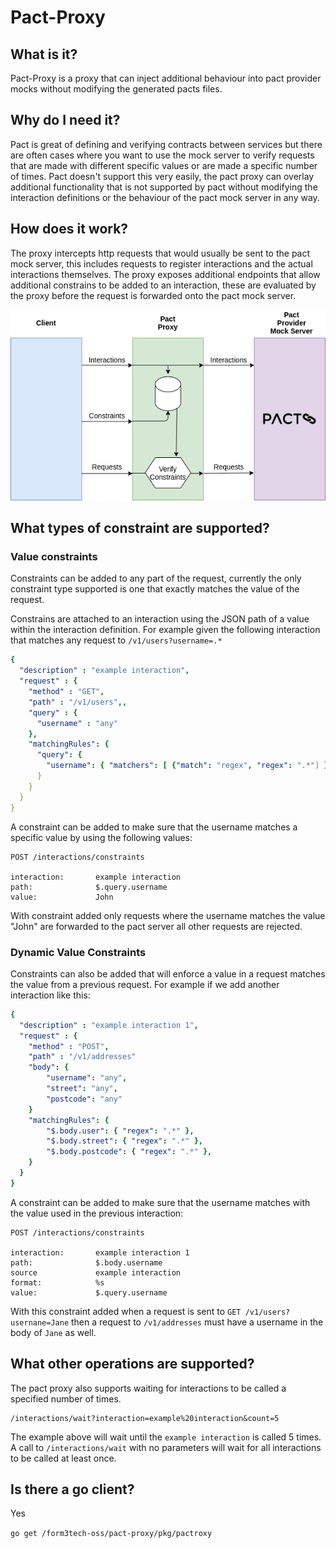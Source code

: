 # Pact-Proxy

## What is it?
Pact-Proxy is a proxy that can inject additional behaviour into pact provider mocks without modifying the generated pacts files.

## Why do I need it?
Pact is great of defining and verifying contracts between services but there are often cases where you want to
use the mock server to verify requests that are made with different specific values or are made a specific number of times.
Pact doesn't support this very easily, the pact proxy can overlay additional functionality that is not supported
by pact without modifying the interaction definitions or the behaviour of the pact mock server in any way.

## How does it work?
The proxy intercepts http requests that would usually be sent to the pact mock server, this includes requests to 
register interactions and the actual interactions themselves. The proxy exposes additional endpoints that allow
additional constrains to be added to an interaction, these are evaluated by the proxy before the request is
forwarded onto the pact mock server.

![pact proxy](./pact-proxy.png)

## What types of constraint are supported?

### Value constraints
Constraints can be added to any part of the request, currently the only constraint type supported is one that exactly
matches the value of the request.

Constrains are attached to an interaction using the JSON path of a value within the interaction definition. For example
given the following interaction that matches any request to `/v1/users?username=.*`

```yaml 
{
  "description" : "example interaction",
  "request" : {
    "method" : "GET",
    "path" : "/v1/users",,
    "query" : {
      "username" : "any"
    },
    "matchingRules": {
      "query": {
        "username": { "matchers": [ {"match": "regex", "regex": ".*"] }
      }
    }
  }
}
```

A constraint can be added to make sure that the username matches a specific value by using the following values:

```
POST /interactions/constraints

interaction:       example interaction
path:              $.query.username
value:             John
```

With constraint added only requests where the username matches the value "John" are forwarded to the pact server all other
requests are rejected.

### Dynamic Value Constraints

Constraints can also be added that will enforce a value in a request matches the value from a previous request.
For example if we add another interaction like this:

```yaml 
{
  "description" : "example interaction 1",
  "request" : {
    "method" : "POST",
    "path" : "/v1/addresses"
    "body": {
        "username": "any",
        "street": "any",
        "postcode": "any"
    }
    "matchingRules": {
        "$.body.user": { "regex": ".*" },
        "$.body.street": { "regex": ".*" },
        "$.body.postcode": { "regex": ".*" },
    }
  }
}
```

A constraint can be added to make sure that the username matches with the value used in the previous interaction:

```
POST /interactions/constraints

interaction:       example interaction 1
path:              $.body.username
source             example interaction
format:            %s
value:             $.query.username
````

With this constraint added when a request is sent to `GET /v1/users?usernane=Jane` then a request to 
`/v1/addresses` must have a username in the body of `Jane` as well.

## What other operations are supported?

The pact proxy also supports waiting for interactions to be called a specified number of times.

```
/interactions/wait?interaction=example%20interaction&count=5 
```

The example above will wait until the `example interaction` is called 5 times. A call to `/interactions/wait` with no
parameters will wait for all interactions to be called at least once.

## Is there a go client?

Yes

`go get /form3tech-oss/pact-proxy/pkg/pactroxy`